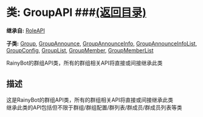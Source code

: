 # 类: GroupAPI ###[(返回目录)](README.md)  
  
**继承自:** [RoleAPI](RoleAPI.md)  
  
**子类:** [Group](Group.md), [GroupAnnounce](GroupAnnounce.md), [GroupAnnounceInfo](GroupAnnounceInfo.md), [GroupAnnounceInfoList](GroupAnnounceInfoList.md), [GroupConfig](GroupConfig.md), [GroupList](GroupList.md), [GroupMember](GroupMember.md), [GroupMemberList](GroupMemberList.md)  
  
RainyBot的群组API类，所有的群组相关API将直接或间接继承此类  
  
## 描述  
  
这是RainyBot的群组API类，所有的群组相关API将直接或间接继承此类   
继承此类的API包括但不限于群组/群组配置/群列表/群成员/群成员列表等类  
  

